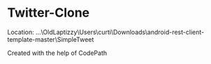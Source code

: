 # Twitter-Clone

Location: ...\OldLaptizzy\Users\curti\Downloads\android-rest-client-template-master\SimpleTweet

Created with the help of CodePath
